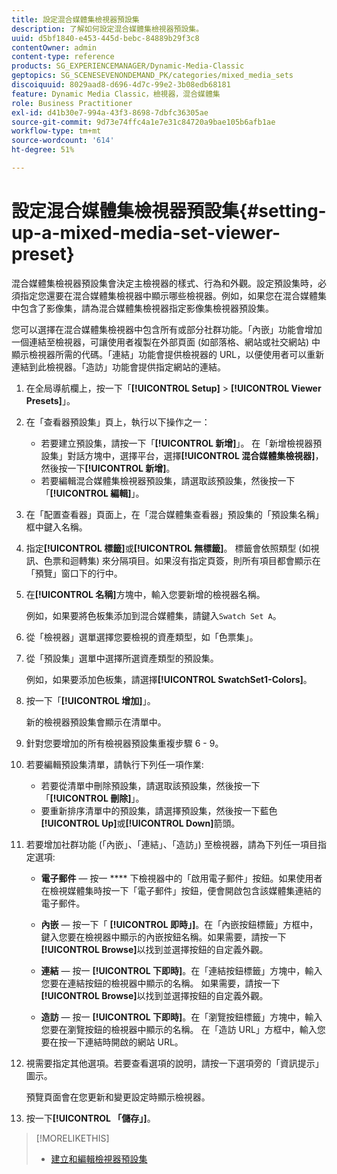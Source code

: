 ```yaml
---
title: 設定混合媒體集檢視器預設集
description: 了解如何設定混合媒體集檢視器預設集。
uuid: d5bf1840-e453-445d-bebc-84889b29f3c8
contentOwner: admin
content-type: reference
products: SG_EXPERIENCEMANAGER/Dynamic-Media-Classic
geptopics: SG_SCENESEVENONDEMAND_PK/categories/mixed_media_sets
discoiquuid: 8029aad8-d696-4d7c-99e2-3b08edb68181
feature: Dynamic Media Classic，檢視器，混合媒體集
role: Business Practitioner
exl-id: d41b30e7-994a-43f3-8698-7dbfc36305ae
source-git-commit: 9d73e74ffc4a1e7e31c84720a9bae105b6afb1ae
workflow-type: tm+mt
source-wordcount: '614'
ht-degree: 51%

---
```


# 設定混合媒體集檢視器預設集{#setting-up-a-mixed-media-set-viewer-preset}

混合媒體集檢視器預設集會決定主檢視器的樣式、行為和外觀。設定預設集時，必須指定您還要在混合媒體集檢視器中顯示哪些檢視器。例如，如果您在混合媒體集中包含了影像集，請為混合媒體集檢視器指定影像集檢視器預設集。

您可以選擇在混合媒體集檢視器中包含所有或部分社群功能。「內嵌」功能會增加一個連結至檢視器，可讓使用者複製在外部頁面 (如部落格、網站或社交網站) 中顯示檢視器所需的代碼。「連結」功能會提供檢視器的 URL，以便使用者可以重新連結到此檢視器。「造訪」功能會提供指定網站的連結。

1. 在全局導航欄上，按一下「**[!UICONTROL Setup]** > **[!UICONTROL Viewer Presets]**」。
1. 在「查看器預設集」頁上，執行以下操作之一：

   * 若要建立預設集，請按一下「**[!UICONTROL 新增]**」。 在「新增檢視器預設集」對話方塊中，選擇平台，選擇&#x200B;**[!UICONTROL 混合媒體集檢視器]**，然後按一下&#x200B;**[!UICONTROL 新增]**。
   * 若要編輯混合媒體集檢視器預設集，請選取該預設集，然後按一下「**[!UICONTROL 編輯]**」。

1. 在「配置查看器」頁面上，在「混合媒體集查看器」預設集的「預設集名稱」框中鍵入名稱。
1. 指定&#x200B;**[!UICONTROL 標籤]**&#x200B;或&#x200B;**[!UICONTROL 無標籤]**。 標籤會依照類型 (如視訊、色票和迴轉集) 來分隔項目。如果沒有指定頁簽，則所有項目都會顯示在「預覽」窗口下的行中。
1. 在&#x200B;**[!UICONTROL 名稱]**&#x200B;方塊中，輸入您要新增的檢視器名稱。

   例如，如果要將色板集添加到混合媒體集，請鍵入`Swatch Set A`。

1. 從「檢視器」選單選擇您要檢視的資產類型，如「色票集」。
1. 從「預設集」選單中選擇所選資產類型的預設集。

   例如，如果要添加色板集，請選擇&#x200B;**[!UICONTROL SwatchSet1-Colors]**。

1. 按一下「**[!UICONTROL 增加]**」。

   新的檢視器預設集會顯示在清單中。

1. 針對您要增加的所有檢視器預設集重複步驟 6 - 9。
1. 若要編輯預設集清單，請執行下列任一項作業:

   * 若要從清單中刪除預設集，請選取該預設集，然後按一下「**[!UICONTROL 刪除]**」。
   * 要重新排序清單中的預設集，請選擇預設集，然後按一下藍色&#x200B;**[!UICONTROL Up]**&#x200B;或&#x200B;**[!UICONTROL Down]**&#x200B;箭頭。

1. 若要增加社群功能 (「內嵌」、「連結」、「造訪」) 至檢視器，請為下列任一項目指定選項:

   * **電子郵件**  — 按一 **** 下檢視器中的「啟用電子郵件」按鈕。如果使用者在檢視媒體集時按一下「電子郵件」按鈕，便會開啟包含該媒體集連結的電子郵件。

   * **內嵌**  — 按一下「 **[!UICONTROL 即時」]**。在「內嵌按鈕標籤」方框中，鍵入您要在檢視器中顯示的內嵌按鈕名稱。如果需要，請按一下&#x200B;**[!UICONTROL Browse]**&#x200B;以找到並選擇按鈕的自定義外觀。

   * **連結**  — 按一 **[!UICONTROL 下即時]**。在「連結按鈕標籤」方塊中，輸入您要在連結按鈕的檢視器中顯示的名稱。 如果需要，請按一下&#x200B;**[!UICONTROL Browse]**&#x200B;以找到並選擇按鈕的自定義外觀。

   * **造訪**  — 按一 **[!UICONTROL 下即時]**。在「瀏覽按鈕標籤」方塊中，輸入您要在瀏覽按鈕的檢視器中顯示的名稱。 在「造訪 URL」方框中，輸入您要在按一下連結時開啟的網站 URL。

1. 視需要指定其他選項。若要查看選項的說明，請按一下選項旁的「資訊提示」圖示。

   預覽頁面會在您更新和變更設定時顯示檢視器。

1. 按一下&#x200B;**[!UICONTROL 「儲存」]**。

>[!MORELIKETHIS]
>
>* [建立和編輯檢視器預設集](application-setup.md#adding_and_editing_viewer_presets)

